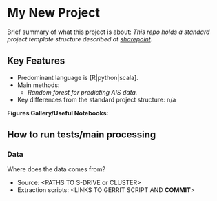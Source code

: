 # My New Project

Brief summary of what this project is about: *This repo holds a standard project template structure described at [sharepoint](http://collaborate-prd/projects/mint/_layouts/15/start.aspx#/SitePages/Management%20Project.aspx).*

## Key Features

- Predominant language is [R|python|scala].
- Main methods:
    - *Random forest for predicting AIS data.*
- Key differences from the standard project structure: n/a

**Figures Gallery/Useful Notebooks:**

## How to run tests/main processing

### Data
Where does the data comes from?

- Source: \<PATHS TO S-DRIVE or CLUSTER\>
- Extraction scripts: \<LINKS TO GERRIT SCRIPT AND **COMMIT**\>